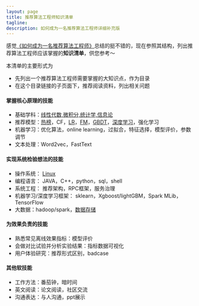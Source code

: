 ```yaml
---
layout: page
title: 推荐算法工程师知识清单
tagline:
description: 如何成为一名推荐算法工程师详细补充版
---
```


感觉[《如何成为一名推荐算法工程师》](https://weixin.sogou.com/weixin?type=2&s_from=input&query=%E5%A6%82%E4%BD%95%E6%88%90%E4%B8%BA%E4%B8%80%E5%90%8D%E6%8E%A8%E8%8D%90%E7%B3%BB%E7%BB%9F%E5%B7%A5%E7%A8%8B%E5%B8%88+%E4%BA%BA%E5%B7%A5%E6%99%BA%E8%83%BD%E5%A4%B4%E6%9D%A1&ie=utf8&_sug_=n&_sug_type_=&w=01019900&sut=18274&sst0=1545630897562&lkt=8%2C1545630880165%2C1545630897458)总结的挺不错的，现在参照其结构，列出推荐算法工程师应该掌握的**知识清单**，供您参考～


本清单的主要形式为
- 先列出一个推荐算法工程师需要掌握的大知识点，作为目录
- 在这个目录链接的子页面下，推荐阅读资料，列出相关问题

#### 掌握核心原理的技能

-  基础学科：[线性代数,微积分,统计学,信息论](/pages/math.html)
-  推荐模型：[热榜](/pages/hot.html)，CF，[LR](/pages/lr.html)，[FM](/pages/svd_fm.html)，[GBDT](/pages/gbdt.html)，[深度学习](/pages/dl.html)，强化学习
-  机器学习：优化算法，online learning，过拟合，特征选择，模型评价，参数调节
-  文本处理：Word2vec，FastText

#### 实现系统检验想法的技能

- 操作系统： [Linux](/pages/linux.html)
- 编程语言： JAVA，C++，python，sql，shell
- 系统工程： 推荐架构，RPC框架，服务治理
- 机器学习/深度学习框架： sklearn，Xgboost/lightGBM，Spark MLib，TensorFlow
- 大数据：hadoop/spark，[数据存储](/pages/data_store.html)

#### 为效果负责的技能
- 熟悉常见离线效果指标：模型评价
- 会做对比试验并分析实验结果：指标数据可视化
- 用户体验研究：推荐形式区别，badcase

#### 其他软技能
- 工作方法：番茄钟，暗时间
- 英文阅读：论文阅读，社区交流
- 沟通表达：与人沟通，ppt展示
